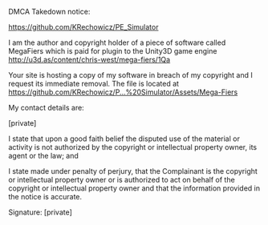 DMCA Takedown notice:

https://github.com/KRechowicz/PE_Simulator

I am the author and copyright holder of a piece of software called MegaFiers which is paid for plugin to the Unity3D game engine http://u3d.as/content/chris-west/mega-fiers/1Qa

Your site is hosting a copy of my software in breach of my copyright and I request its immediate removal. The file is located at https://github.com/KRechowicz/P...%20Simulator/Assets/Mega-Fiers

My contact details are:

[private]

I state that upon a good faith belief the disputed use of the material or activity is not authorized by the copyright or intellectual property owner, its agent or the law; and

I state made under penalty of perjury, that the Complainant is the copyright or intellectual property owner or is authorized to act on behalf of the copyright or intellectual property owner and that the information provided in the notice is accurate.

Signature: [private]

